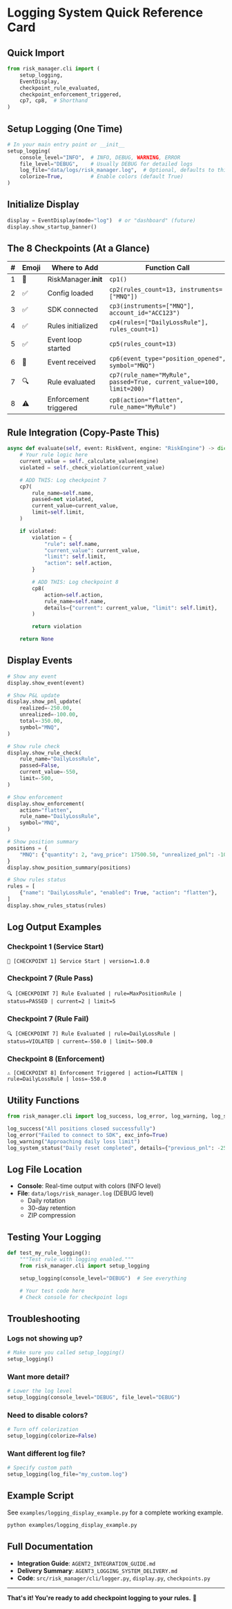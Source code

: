 # Logging System Quick Reference Card

## Quick Import

```python
from risk_manager.cli import (
    setup_logging,
    EventDisplay,
    checkpoint_rule_evaluated,
    checkpoint_enforcement_triggered,
    cp7, cp8,  # Shorthand
)
```

## Setup Logging (One Time)

```python
# In your main entry point or __init__
setup_logging(
    console_level="INFO",  # INFO, DEBUG, WARNING, ERROR
    file_level="DEBUG",    # Usually DEBUG for detailed logs
    log_file="data/logs/risk_manager.log",  # Optional, defaults to this
    colorize=True,         # Enable colors (default True)
)
```

## Initialize Display

```python
display = EventDisplay(mode="log")  # or "dashboard" (future)
display.show_startup_banner()
```

## The 8 Checkpoints (At a Glance)

| # | Emoji | Where to Add | Function Call |
|---|-------|--------------|---------------|
| 1 | 🚀 | RiskManager.__init__ | `cp1()` |
| 2 | ✅ | Config loaded | `cp2(rules_count=13, instruments=["MNQ"])` |
| 3 | ✅ | SDK connected | `cp3(instruments=["MNQ"], account_id="ACC123")` |
| 4 | ✅ | Rules initialized | `cp4(rules=["DailyLossRule"], rules_count=1)` |
| 5 | ✅ | Event loop started | `cp5(rules_count=13)` |
| 6 | 📨 | Event received | `cp6(event_type="position_opened", symbol="MNQ")` |
| 7 | 🔍 | Rule evaluated | `cp7(rule_name="MyRule", passed=True, current_value=100, limit=200)` |
| 8 | ⚠️ | Enforcement triggered | `cp8(action="flatten", rule_name="MyRule")` |

## Rule Integration (Copy-Paste This)

```python
async def evaluate(self, event: RiskEvent, engine: "RiskEngine") -> dict | None:
    # Your rule logic here
    current_value = self._calculate_value(engine)
    violated = self._check_violation(current_value)

    # ADD THIS: Log checkpoint 7
    cp7(
        rule_name=self.name,
        passed=not violated,
        current_value=current_value,
        limit=self.limit,
    )

    if violated:
        violation = {
            "rule": self.name,
            "current_value": current_value,
            "limit": self.limit,
            "action": self.action,
        }

        # ADD THIS: Log checkpoint 8
        cp8(
            action=self.action,
            rule_name=self.name,
            details={"current": current_value, "limit": self.limit},
        )

        return violation

    return None
```

## Display Events

```python
# Show any event
display.show_event(event)

# Show P&L update
display.show_pnl_update(
    realized=-250.00,
    unrealized=-100.00,
    total=-350.00,
    symbol="MNQ",
)

# Show rule check
display.show_rule_check(
    rule_name="DailyLossRule",
    passed=False,
    current_value=-550,
    limit=-500,
)

# Show enforcement
display.show_enforcement(
    action="flatten",
    rule_name="DailyLossRule",
    symbol="MNQ",
)

# Show position summary
positions = {
    "MNQ": {"quantity": 2, "avg_price": 17500.50, "unrealized_pnl": -100},
}
display.show_position_summary(positions)

# Show rules status
rules = [
    {"name": "DailyLossRule", "enabled": True, "action": "flatten"},
]
display.show_rules_status(rules)
```

## Log Output Examples

### Checkpoint 1 (Service Start)
```
🚀 [CHECKPOINT 1] Service Start | version=1.0.0
```

### Checkpoint 7 (Rule Pass)
```
🔍 [CHECKPOINT 7] Rule Evaluated | rule=MaxPositionRule | status=PASSED | current=2 | limit=5
```

### Checkpoint 7 (Rule Fail)
```
🔍 [CHECKPOINT 7] Rule Evaluated | rule=DailyLossRule | status=VIOLATED | current=-550.0 | limit=-500.0
```

### Checkpoint 8 (Enforcement)
```
⚠️ [CHECKPOINT 8] Enforcement Triggered | action=FLATTEN | rule=DailyLossRule | loss=-550.0
```

## Utility Functions

```python
from risk_manager.cli import log_success, log_error, log_warning, log_system_status

log_success("All positions closed successfully")
log_error("Failed to connect to SDK", exc_info=True)
log_warning("Approaching daily loss limit")
log_system_status("Daily reset completed", details={"previous_pnl": -250})
```

## Log File Location

- **Console**: Real-time output with colors (INFO level)
- **File**: `data/logs/risk_manager.log` (DEBUG level)
  - Daily rotation
  - 30-day retention
  - ZIP compression

## Testing Your Logging

```python
def test_my_rule_logging():
    """Test rule with logging enabled."""
    from risk_manager.cli import setup_logging

    setup_logging(console_level="DEBUG")  # See everything

    # Your test code here
    # Check console for checkpoint logs
```

## Troubleshooting

### Logs not showing up?
```python
# Make sure you called setup_logging()
setup_logging()
```

### Want more detail?
```python
# Lower the log level
setup_logging(console_level="DEBUG", file_level="DEBUG")
```

### Need to disable colors?
```python
# Turn off colorization
setup_logging(colorize=False)
```

### Want different log file?
```python
# Specify custom path
setup_logging(log_file="my_custom.log")
```

## Example Script

See `examples/logging_display_example.py` for a complete working example.

```bash
python examples/logging_display_example.py
```

## Full Documentation

- **Integration Guide**: `AGENT2_INTEGRATION_GUIDE.md`
- **Delivery Summary**: `AGENT3_LOGGING_SYSTEM_DELIVERY.md`
- **Code**: `src/risk_manager/cli/logger.py`, `display.py`, `checkpoints.py`

---

**That's it! You're ready to add checkpoint logging to your rules.** 🚀
